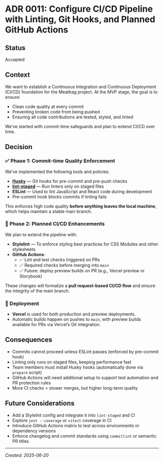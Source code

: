 # ADR 0011: Configure CI/CD Pipeline with Linting, Git Hooks, and Planned GitHub Actions

## Status

Accepted

## Context

We want to establish a Continuous Integration and Continuous Deployment (CI/CD) foundation for the Meatbag project. At the MVP stage, the goal is to ensure:

- Clean code quality at every commit
- Preventing broken code from being pushed
- Ensuring all code contributions are tested, styled, and linted

We’ve started with commit-time safeguards and plan to extend CI/CD over time.

## Decision

### ✅ Phase 1: Commit-time Quality Enforcement

We’ve implemented the following tools and policies:

- **[Husky](https://typicode.github.io/husky/)** — Git hooks for pre-commit and pre-push checks
- **[lint-staged](https://github.com/okonet/lint-staged)** — Run linters only on staged files
- **ESLint** — Used to lint JavaScript and React code during development
- Pre-commit hook blocks commits if linting fails

This enforces high code quality **before anything leaves the local machine**, which helps maintain a stable main branch.

### 🔄 Phase 2: Planned CI/CD Enhancements

We plan to extend the pipeline with:

- **Stylelint** — To enforce styling best practices for CSS Modules and other stylesheets
- **GitHub Actions**:
  - ✅ Lint and test checks triggered on PRs
  - ✅ Required checks before merging into `main`
  - ✅ Future: deploy preview builds on PR (e.g., Vercel preview or Storybook)

These changes will formalize a **pull request-based CI/CD flow** and ensure the integrity of the main branch.

### 🚀 Deployment

- **Vercel** is used for both production and preview deployments.
- Automatic builds happen on pushes to `main`, with preview builds available for PRs via Vercel’s Git integration.

## Consequences

- Commits cannot proceed unless ESLint passes (enforced by pre-commit hook)
- Linting only runs on staged files, keeping performance fast
- Team members must install Husky hooks (automatically done via `prepare` script)
- GitHub Actions will need additional setup to support test automation and PR protection rules
- More CI checks = slower merges, but higher long-term quality

## Future Considerations

- Add a Stylelint config and integrate it into `lint-staged` and CI
- Explore `jest --coverage` or `vitest` coverage in CI
- Introduce GitHub Actions matrix to test across environments or dependency versions
- Enforce changelog and commit standards using `commitlint` or semantic PR titles

---

_Created: 2025-06-20_
